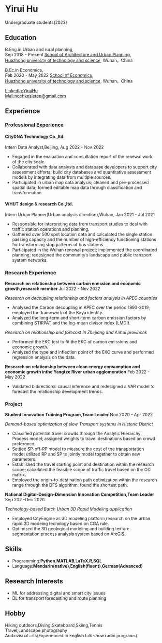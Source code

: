 
# Yirui Hu
Undergraduate students(2023)

## Education

B.Eng.in Urban and rural planning,  
Sep 2018 - Present
[School of Architecture and Urban Planning](http://aup.hust.edu.cn/),  
[Huazhong university of technology and science](https://www.hust.edu.cn), Wuhan，China  

B.Ec.in Economics,  
Feb 2020 - May 2022
[School of Economics](http://eco.hust.edu.cn/),  
[Huazhong university of technology and science](https://www.hust.edu.cn), Wuhan，China  

[LinkedIn:YiruiHu](https://www.linkedin.com/in/yirui-hu-13a015210/)  
[Mail:nochkosleten@gmail.com](nochkosleten@gmail.com)
## Experience
### Professional Experience
#### CityDNA Technology Co.,ltd.
Intern Data Analyst,Beijing,
Aug 2022 - Nov 2022
  - Engaged in the evaluation and consultation report of the renewal work of the city scale.
  - Collaborated with data analysts and database developers to support city assessment efforts; build city databases and quantitative assessment models by integrating data from multiple sources.
  - Participated in urban map data analysis; cleaned and pre-processed spatial data; formed editable map data through classification and transformation.
  
#### WHUT design & research Co.,ltd.
Intern Urban Planner(Urban analysis direction),Wuhan,
Jan 2021 - Jul 2021
  - Responsible for interpreting data from transport studies to deal with traffic station operations and planning.
  - Gathered over 500 spot location data and calculated the single station passing capacity and the number of high-efficiency functioning stations for transforming stop patterns of bus stations.
  - Participated in the Wuhan renewal project; implemented the coordinated planning; redesigned the community’s landscape and public transport system networks.

### Research Experience
**Research on relationship between carbon emission and economic growth,research member**
Jul 2022 - Nov 2022

*Research on decoupling relationship and factors analysis in APEC countries*

- Analysed the Carbon decoupling in APEC over the period 1990-2019; employed the framework of the Kaya identity.
- Analyzed the long-term and short-term carbon emission factors by combining STIRPAT and the log-mean divisor index (LMDI).

*Research on relationship and forecast in Zhejiang and Anhui provinces*
- Performed the EKC test to fit the EKC of carbon emissions and economic growth.
- Analyzed the type and inflection point of the EKC curve and performed regression analysis on the data.

**Research on relationship between clean energy consumption and economic growth inthe Yangtze River urban agglomeration**
Feb 2022 - May 2022
- Validated bidirectional causal inference and redesigned a VAR model to forecast the relationship development trends.

### Project
**Student Innovation Training Program,Team Leader**
Nov 2020 - Apr 2022

*Demand-based optimization of slow Transport systems in Historic District*

- Classified potential travel crowds through the Analytic Hierarchy Process model; assigned weights to travel destinations based on crowd preference.
- Settled SP-off-RP model to measure the cost of the transportation mode; utilized RP and SP to jointly model together to obtain new parameters.
- Established the travel starting point and destination within the research scope; calculated the feasible scope of traffic travel based on the OD matrix.
- Employed the origin-to-destination path optimization within the research range through the DFS algorithm; found the shortest path.

**National Digital-Design-Dimension Innovation Competition,Team Leader**
Sep 202 -Dec 2020

*Technology-based Batch Urban 3D Rapid Modeling application*

- Employed CityEngine as 3D modeling platform,research on the urban rapid 3D modeing techology based on CGA rule.
- Optimized the 3D geological modeling and building texture segmentation process analysis system based on ArcGIS.


## Skills
- Programming:**Python**,**MATLAB**,**LaTeX**,**R**,**SQL**
- Language:**Mandarin(native)**,**English(fluent)**,**German(Advanced)**

## Research Interests
- ML for addressing digital and smart city issues
- DL for transport forecasting and route planning

## Hobby
Hiking outdoors,Diving,Skateboard,Skiing,Tennis\
Travel,Landscape photography\
Audiovisual arts(Experienced in English talk show radio programs)





